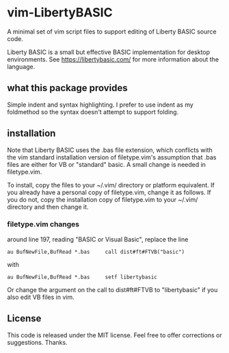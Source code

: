 # vim-LibertyBASIC

A minimal set of vim script files to support editing of
Liberty BASIC source code.

Liberty BASIC is a small but effective BASIC implementation
for desktop environments. See https://libertybasic.com/ for
more information about the language.

## what this package provides

Simple indent and syntax highlighting. I prefer to use indent
as my foldmethod so the syntax doesn't attempt to support
folding.

## installation

Note that Liberty BASIC uses the .bas file extension,
which conflicts with the vim standard installation version
of filetype.vim's assumption that .bas files are either for
VB or "standard" basic. A small change is needed in
filetype.vim.

To install, copy the files to your ~/.vim/ directory or
platform equivalent. If you already have a personal copy of
filetype.vim, change it as follows. If you do not, copy the
installation copy of filetype.vim to your ~/.vim/ directory
and then change it.

### filetype.vim changes

around line 197, reading "BASIC or Visual Basic", replace the line

    au BufNewFile,BufRead *.bas     call dist#ft#FTVB("basic")

with

    au BufNewFile,BufRead *.bas     setf libertybasic

Or change the argument on the call to dist#ft#FTVB to "libertybasic"
if you also edit VB files in vim.

## License

This code is released under the MIT license. Feel free to offer
corrections or suggestions. Thanks.

